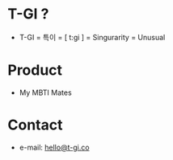 <link href="custom.css" rel="stylesheet"></link>
<script src="https://rawcdn.githack.com/oscarmorrison/md-page/master/md-page.js"></script>

# T-GI ?
- T-GI = 특이 = [ t:gi ] = Singurarity = Unusual

# Product
- My MBTI Mates

# Contact
- e-mail: hello@t-gi.co